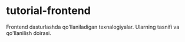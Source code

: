# tutorial-frontend
Frontend dasturlashda qo'llaniladigan texnalogiyalar. Ularning tasnifi va qo'llanilish doirasi. 

